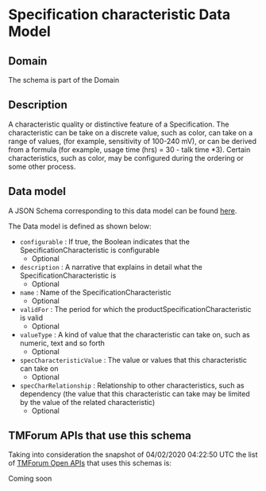 # Specification characteristic Data Model

## Domain

The  schema is part of the  Domain

## Description

A characteristic quality or distinctive feature of a Specification.  The characteristic can be take on a discrete value, such as color, can take on a range of values, (for example, sensitivity of 100-240 mV), or can be derived from a formula (for example, usage time (hrs) = 30 - talk time *3). Certain characteristics, such as color, may be configured during the ordering or some other process.

## Data model

A JSON Schema corresponding to this data model can be found
[here](https://github.com/tmforum-rand/schemas/blob/candidates/Common/SpecificationCharacteristic.schema.json).

The Data model is defined as shown below:
- `configurable` : If true, the Boolean indicates that the SpecificationCharacteristic is configurable
  - Optional
- `description` : A narrative that explains in detail what the SpecificationCharacteristic is
  - Optional
- `name` : Name of the SpecificationCharacteristic
  - Optional
- `validFor` : The period for which the productSpecificationCharacteristic is valid
  - Optional
- `valueType` : A kind of value that the characteristic can take on, such as numeric, text and so forth
  - Optional
- `specCharacteristicValue` : The value or values that this characteristic can take on
  - Optional
- `specCharRelationship` : Relationship to other characteristics, such as dependency (the value that this characteristic can take may be limited by the value of the related characteristic)
  - Optional




## TMForum APIs that use this schema

Taking into consideration the snapshot of 04/02/2020 04:22:50 UTC the list of [TMForum Open APIs](https://www.tmforum.org/open-apis/) that uses this schemas is:

Coming soon